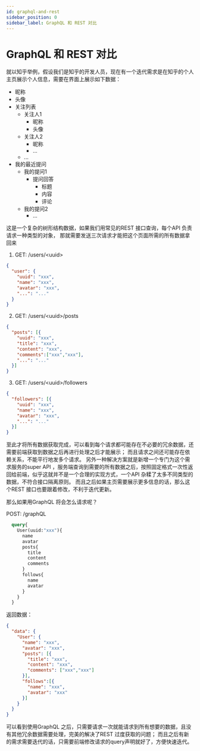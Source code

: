 ```yaml
---
id: graphql-and-rest
sidebar_position: 0
sidebar_label: GraphQL 和 REST 对比
---
```

# GraphQL 和 REST 对比
就以知乎举例，假设我们是知乎的开发人员，现在有一个迭代需求是在知乎的个人主页展示个人信息，需要在界面上展示如下数据：
+ 昵称
+ 头像
+ 关注列表
    + 关注人1
        + 昵称
        + 头像
    + 关注人2
        + 昵称
        + ...
    + ...
+ 我的最近提问
    + 我的提问1
        + 提问回答
            + 标题
            + 内容
            + 评论
    + 我的提问2
        + ...

这是一个复杂的树形结构数据，如果我们用常见的REST 接口查询，每个API 负责请求一种类型的对象， 那就需要发送三次请求才能把这个页面所需的所有数据拿回来

1. GET: /users/<uuid\>
```json
{
  "user": {
    "uuid": "xxx",
    "name": "xxx",
    "avatar": "xxx",
    "...": "..."
  }
}

```
2. GET: /users/<uuid\>/posts
```json
{
  "posts": [{
    "uuid": "xxx",
    "title": "xxx",
    "content": "xxx",
    "comments":["xxx","xxx"],
    "...": "..."
  }]
}

```
3. GET: /users/<uuid\>/followers
```json
{
  "followers": [{
    "uuid": "xxx",
    "name": "xxx",
    "avatar": "xxx",
    "...": "..."
  }]
}

```
至此才将所有数据获取完成，可以看到每个请求都可能存在不必要的冗余数据，还需要前端获取到数据之后再进行处理之后才能展示；
而且请求之间还可能存在依赖关系，不能平行地发多个请求。
另外一种解决方案就是新增一个专门为这个需求服务的super API ，服务端查询到需要的所有数据之后，按照固定格式一次性返回给前端，似乎这就并不是一个合理的实现方式，一个API 杂糅了太多不同类型的数据，不符合接口隔离原则。
而且之后如果主页需要展示更多信息的话，那么这个REST 接口也要跟着修改，不利于迭代更新。

那么如果用GraphQL 将会怎么请求呢？

POST: /graphQL
```graphql
  query{
    User(uuid:"xxx"){
      name
      avatar
      posts{
        title
        content
        comments
      }
      follows{
        name
        avatar
      }
    }
  }
```
返回数据：
```json
{
  "data": {
    "User": {
      "name": "xxx",
      "avatar": "xxx",
      "posts": [{
        "title": "xxx",
        "content": "xxx",
        "comments": ["xxx","xxx"]
      }],
      "follows":[{
        "name": "xxx",
        "avatar": "xxx"
      }]
    }
  }
}
```
可以看到使用GraphQL 之后，只需要请求一次就能请求到所有想要的数据，且没有其他冗余数据需要处理，完美的解决了REST 过度获取的问题；
而且之后有新的需求需要迭代的话，只需要前端修改请求的query声明就好了，方便快速迭代。